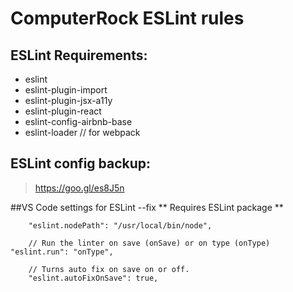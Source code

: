 # ComputerRock ESLint rules

## ESLint Requirements: 
* eslint
* eslint-plugin-import
* eslint-plugin-jsx-a11y
* eslint-plugin-react
* eslint-config-airbnb-base
* eslint-loader    // for webpack

## ESLint config backup:
> https://goo.gl/es8J5n


##VS Code settings for ESLint --fix
** Requires ESLint package **

```
    "eslint.nodePath": "/usr/local/bin/node",
    
    // Run the linter on save (onSave) or on type (onType)    "eslint.run": "onType",

    // Turns auto fix on save on or off.
    "eslint.autoFixOnSave": true,
```